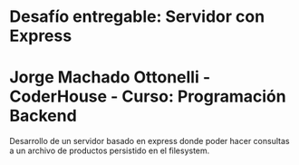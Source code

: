 # Desafío entregable: Servidor con Express
# Jorge Machado Ottonelli - CoderHouse - Curso: Programación Backend

Desarrollo de un servidor basado en express donde poder hacer consultas a un archivo de productos persistido en el filesystem.
